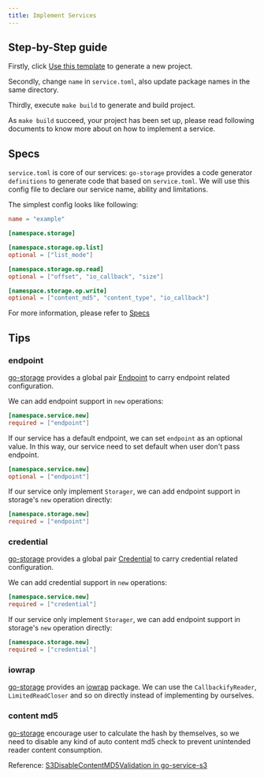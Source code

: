 ```yaml
---
title: Implement Services
---
```


## Step-by-Step guide

Firstly, click [Use this template](https://go.beyondstorage.io/services/example/generate) to generate a new project.

Secondly, change `name` in `service.toml`, also update package names in the same directory.

Thirdly, execute `make build` to generate and build project.

As `make build` succeed, your project has been set up, please read following documents to know more about on how to implement a service.

## Specs

`service.toml` is core of our services: `go-storage` provides a code generator  `definitions` to generate code that based on `service.toml`. We will use this config file to declare our service name, ability and limitations.

The simplest config looks like following:

```toml
name = "example"

[namespace.storage]

[namespace.storage.op.list]
optional = ["list_mode"]

[namespace.storage.op.read]
optional = ["offset", "io_callback", "size"]

[namespace.storage.op.write]
optional = ["content_md5", "content_type", "io_callback"]
```

For more information, please refer to [Specs](specs.md)

## Tips

### endpoint

[go-storage] provides a global pair [Endpoint](../pairs/endpoint.md) to carry endpoint related configuration.

We can add endpoint support in `new` operations:

```toml
[namespace.service.new]
required = ["endpoint"]
```

If our service has a default endpoint, we can set `endpoint` as an optional value. In this way, our service need to set default when user don't pass endpoint. 

```toml
[namespace.service.new]
optional = ["endpoint"]
```

If our service only implement `Storager`, we can add endpoint support in storage's `new` operation directly:

```toml
[namespace.storage.new]
required = ["endpoint"]
```

### credential

[go-storage] provides a global pair [Credential](../pairs/credential.md) to carry credential related configuration.

We can add credential support in `new` operations:

```toml
[namespace.service.new]
required = ["credential"]
```

If our service only implement `Storager`, we can add endpoint support in storage's `new` operation directly:

```toml
[namespace.storage.new]
required = ["credential"]
```

### iowrap

[go-storage] provides an [iowrap](https://pkg.go.dev/go.beyondstorage.io/v5/pkg/iowrap) package. We can use the `CallbackifyReader`, `LimitedReadCloser` and so on directly instead of implementing by ourselves.

### content md5

[go-storage] encourage user to calculate the hash by themselves, so we need to disable any kind of auto content md5 check to prevent unintended reader content consumption.

Reference: [S3DisableContentMD5Validation in go-service-s3](https://go.beyondstorage.io/services/s3/pull/88#discussion_r631847842)

[go-storage]: https://github.com/beyondstorage/go-storage
